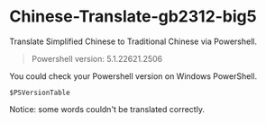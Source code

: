 # Chinese-Translate-gb2312-big5
Translate Simplified Chinese to Traditional Chinese via Powershell.

>Powershell version: 5.1.22621.2506
>
You could check your Powershell version on Windows PowerShell.
```
$PSVersionTable
```
Notice: some words couldn't be translated correctly.
